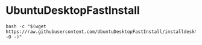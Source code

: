 # UbuntuDesktopFastInstall
```
bash -c "$(wget https://raw.githubusercontent.com/UbuntuDesktopFastInstall/installdesktop.sh -O -)"
```
